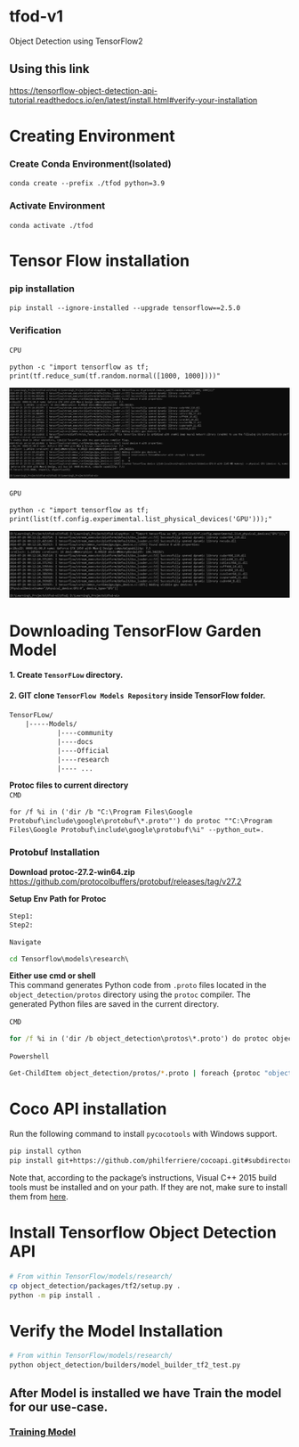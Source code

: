 # tfod-v1
Object Detection using TensorFlow2

## Using this link
https://tensorflow-object-detection-api-tutorial.readthedocs.io/en/latest/install.html#verify-your-installation


# Creating Environment
### Create Conda Environment(Isolated)
    conda create --prefix ./tfod python=3.9

### Activate Environment
    conda activate ./tfod


# Tensor Flow installation
### pip installation
    pip install --ignore-installed --upgrade tensorflow==2.5.0

### Verification
`CPU`

    python -c "import tensorflow as tf;
    print(tf.reduce_sum(tf.random.normal([1000, 1000])))"

<img src = "repo_files\verify.jpg">

`GPU`

    python -c "import tensorflow as tf; 
    print(list(tf.config.experimental.list_physical_devices('GPU')));"

<img src = "repo_files\verify_gpu.jpg">

# Downloading TensorFlow Garden Model
#### 1. Create `TensorFLow` directory.
#### 2. GIT clone `TensorFlow Models Repository` inside TensorFlow folder.
```
TensorFLow/
    |-----Models/
            |----community
            |----docs
            |----Official
            |----research
            |---- ...
``` 
**Protoc files to current directory**  
`CMD`  

    for /f %i in ('dir /b "C:\Program Files\Google Protobuf\include\google\protobuf\*.proto"') do protoc ""C:\Program Files\Google Protobuf\include\google\protobuf\%i" --python_out=.

### Protobuf Installation
**Download protoc-27.2-win64.zip**
https://github.com/protocolbuffers/protobuf/releases/tag/v27.2

**Setup Env Path for Protoc**
```
Step1: 
Step2:
```

`Navigate`
```cmd
cd Tensorflow\models\research\
```
**Either use cmd or shell**  
This command generates Python code from `.proto` files located in the `object_detection/protos` directory using the `protoc` compiler. The generated Python files are saved in the current directory.

`CMD`
```cmd
for /f %i in ('dir /b object_detection\protos\*.proto') do protoc object_detection\protos\%i --python_out=.
```
`Powershell`
```sh
Get-ChildItem object_detection/protos/*.proto | foreach {protoc "object_detection/protos/$($_.Name)" --python_out=.}
```
# Coco API installation
Run the following command to install `pycocotools` with Windows support.

```sh
pip install cython
pip install git+https://github.com/philferriere/cocoapi.git#subdirectory=PythonAPI
```

Note that, according to the package’s instructions, Visual C++ 2015 build tools must be installed and on your path. If they are not, make sure to install them from <a href ="https://go.microsoft.com/fwlink/?LinkId=691126">here</a>.

# Install Tensorflow Object Detection API

```sh
# From within TensorFlow/models/research/
cp object_detection/packages/tf2/setup.py .
python -m pip install .
```

# Verify the Model Installation
```sh
# From within TensorFlow/models/research/
python object_detection/builders/model_builder_tf2_test.py
```

## After Model is installed we have Train the model for our use-case.
### <a href = "https://github.com/sbkr74/tfod-v1/blob/main/Contents/Training_COD.md">Training Model</a> 